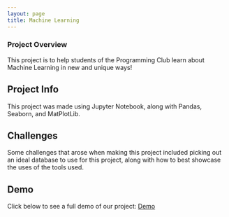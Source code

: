 ```yaml
---
layout: page
title: Machine Learning
---
```


### Project Overview
This project is to help students of the Programming Club learn about Machine Learning in new and unique ways!

## Project Info
This project was made using Jupyter Notebook, along with Pandas, Seaborn, and MatPlotLib. 

## Challenges
Some challenges that arose when making this project included picking out an ideal database to use for this project, along with how to best showcase the uses of the tools used. 

## Demo
Click below to see a full demo of our project: [Demo](https://pjoshifirebird.github.io/ml-demo)
